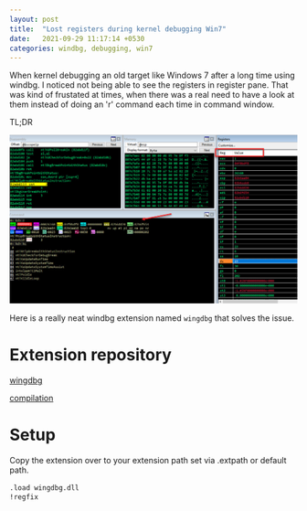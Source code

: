 ```yaml
---
layout: post
title:  "Lost registers during kernel debugging Win7"
date:   2021-09-29 11:17:14 +0530
categories: windbg, debugging, win7
---
```


When kernel debugging an old target like Windows 7 after a long time using windbg. I noticed not being able to see the registers in register pane. That was kind of frustated at times, when there was a real need to have a look at them instead of doing an 'r' command each time in command window.

TL;DR

![registers not visible](/assets/images/registers.jpg)

Here is a really neat windbg extension named `wingdbg` that solves the issue.

# Extension repository
[wingdbg](https://github.com/mbikovitsky/WingDbg)

[compilation](https://github.com/mbikovitsky/WingDbg/issues/2)

# Setup

Copy the extension over to your extension path set via .extpath or default path.

```
.load wingdbg.dll
!regfix
```